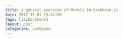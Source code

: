 ```yaml
---
title: A general overview of Models in backbone.js
date: 2017-11-01 15:42:00
tags: [js,backbone]
layout: post
categories: backbone
---
```


<!-- more -->
